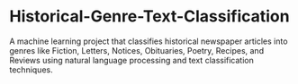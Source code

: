 # Historical-Genre-Text-Classification
A machine learning project that classifies historical newspaper articles into genres like Fiction, Letters, Notices, Obituaries, Poetry, Recipes, and Reviews using natural language processing and text classification techniques.
